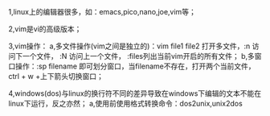 1,linux上的编辑器很多，如：emacs,pico,nano,joe,vim等；

2,vim是vi的高级版本；

3,vim操作：
    a,多文件操作(vim之间是独立的)：vim file1 file2 打开多文件，:n 访问下一个文件， :N 访问上一个文件， :files列出当前vim开启的所有文件；
    b,多窗口操作：:sp filename 即可划分窗口，当filename不存在，打开两个当前文件， ctrl + w +上下箭头切换窗口；
    
4,windows(dos)与linux的换行符不同的差异导致在windows下编辑的文本不能在linux下运行，反之亦然；
    a,使用前使用格式转换命令：dos2unix,unix2dos